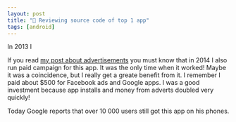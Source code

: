 ```yaml
---
layout: post
title: "📢 Reviewing source code of top 1 app"
tags: [android]
---
```


In 2013 I

If you read [my post about advertisements](/2021/01/04/startup-advertising) you must know that in 2014 
I also run paid campaign for this app. It was the only time when it worked! Maybe it was a coincidence, but I really get a greate benefit from it. 
I remember I paid about $500 for Facebook ads and Google apps. I was a good investment because app installs and money from adverts doubled very quickly!





Today Google reports that over 10 000 users still got this app on his phones.
